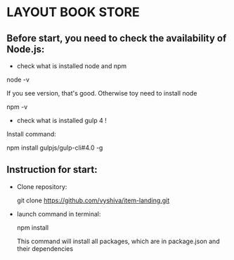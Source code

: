 # LAYOUT BOOK STORE

## Before start, you need to check the availability of Node.js:

* check what is installed node and npm

node -v

If you see version, that's good. Otherwise toy need to install node

npm -v

* check what is installed gulp 4 !

Install command:

npm install gulpjs/gulp-cli#4.0 -g

## Instruction for start:

* Clone repository:

  git clone https://github.com/vyshiva/item-landing.git

* launch command in terminal:
    
    npm install 
    
    This command will install all packages, which are in package.json and their dependencies
